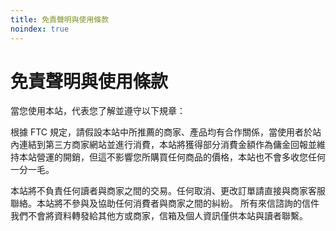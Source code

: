 ```yaml
---
title: 免責聲明與使用條款
noindex: true
---
```


# 免責聲明與使用條款

當您使用本站，代表您了解並遵守以下規章：

根據 FTC 規定，請假設本站中所推薦的商家、產品均有合作關係，當使用者於站內連結到第三方商家網站並進行消費，本站將獲得部分消費金額作為傭金回報並維持本站營運的開銷，但這不影響您所購買任何商品的價格，本站也不會多收您任何一分一毛。

本站將不負責任何讀者與商家之間的交易。任何取消、更改訂單請直接與商家客服聯絡。本站將不參與及協助任何消費者與商家之間的糾紛。
所有來信諮詢的信件我們不會將資料轉發給其他方或商家，信箱及個人資訊僅供本站與讀者聯繫。